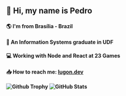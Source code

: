<h2>👋 Hi, my name is Pedro</h2>
<h4>🌎 I'm from Brasília - Brazil</h4>
<h4>🎒 An Information Systems graduate in UDF</h4>
<h4>💻 Working with Node and React at 23 Games</h4>
<h4>📥 How to reach me: <a href="https://www.lugon.dev/">lugon.dev</a>
<br/>
<br/>
<img src="https://github-profile-trophy.vercel.app/?username=lugonpedro&theme=onedark" alt="Github Trophy"/>
<img src="https://github-readme-stats.vercel.app/api/top-langs/?username=lugonpedro&layout=compact&langs_count=8&theme=dark" alt="GitHub Stats" />
